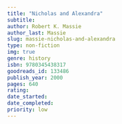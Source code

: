 ```yaml
---
title: "Nicholas and Alexandra"
subtitle: 
author: Robert K. Massie
author_last: Massie
slug: massie-nicholas-and-alexandra
type: non-fiction
img: true
genre: history
isbn: 9780345438317
goodreads_id: 133486
publish_year: 2000
pages: 640
rating: 
date_started:
date_completed:
priority: low
---
```


